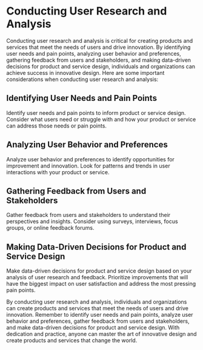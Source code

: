 Conducting User Research and Analysis
=====================================

Conducting user research and analysis is critical for creating products and services that meet the needs of users and drive innovation. By identifying user needs and pain points, analyzing user behavior and preferences, gathering feedback from users and stakeholders, and making data-driven decisions for product and service design, individuals and organizations can achieve success in innovative design. Here are some important considerations when conducting user research and analysis:

Identifying User Needs and Pain Points
--------------------------------------

Identify user needs and pain points to inform product or service design. Consider what users need or struggle with and how your product or service can address those needs or pain points.

Analyzing User Behavior and Preferences
---------------------------------------

Analyze user behavior and preferences to identify opportunities for improvement and innovation. Look for patterns and trends in user interactions with your product or service.

Gathering Feedback from Users and Stakeholders
----------------------------------------------

Gather feedback from users and stakeholders to understand their perspectives and insights. Consider using surveys, interviews, focus groups, or online feedback forums.

Making Data-Driven Decisions for Product and Service Design
-----------------------------------------------------------

Make data-driven decisions for product and service design based on your analysis of user research and feedback. Prioritize improvements that will have the biggest impact on user satisfaction and address the most pressing pain points.

By conducting user research and analysis, individuals and organizations can create products and services that meet the needs of users and drive innovation. Remember to identify user needs and pain points, analyze user behavior and preferences, gather feedback from users and stakeholders, and make data-driven decisions for product and service design. With dedication and practice, anyone can master the art of innovative design and create products and services that change the world.


